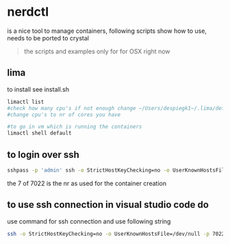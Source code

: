# nerdctl

is a nice tool to manage containers, following scripts show how to use, needs to be ported to crystal

> the scripts and examples only for for OSX right now

## lima

to install see install.sh

```bash
limactl list
#check how many cpu's if not enough change ~/Users/despiegk1~/.lima/default/lima.yaml
#change cpu's to nr of cores you have

#to go in vm which is running the containers
limactl shell default

```

## to login over ssh

```bash
sshpass -p 'admin' ssh -o StrictHostKeyChecking=no -o UserKnownHostsFile=/dev/null -p 7022 root@127.0.0.1 -A
```

the 7 of 7022 is the nr as used for the container creation

## to use ssh connection in visual studio code do

use command for ssh connection and use following string

```bash
ssh -o StrictHostKeyChecking=no -o UserKnownHostsFile=/dev/null -p 7022 root@127.0.0.1 -A
````